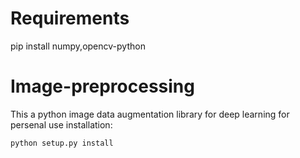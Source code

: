 # Requirements
pip install numpy,opencv-python
# Image-preprocessing
This a python image data augmentation library for deep learning for persenal use
installation:
```Bash
python setup.py install
